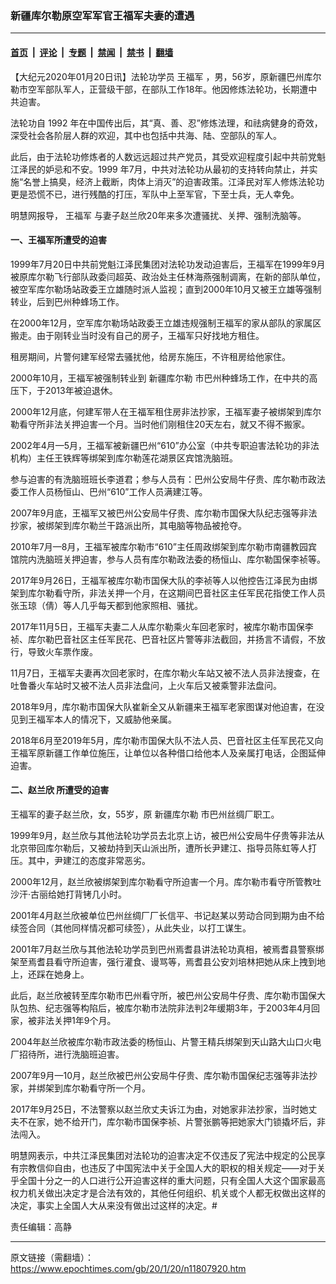 ### 新疆库尔勒原空军军官王福军夫妻的遭遇

---

#### [首页](../../../..?n11807920) &nbsp;|&nbsp; [评论](../../../../../epoch-comment?n11807920) &nbsp;|&nbsp; [专题](../../../../../epoch-special?n11807920) &nbsp;|&nbsp; [禁闻](../../../../../epoch-news?n11807920) &nbsp;|&nbsp; [禁书](../../../../../books?n11807920) &nbsp;|&nbsp; [翻墙](https://github.com/gfw-breaker/nogfw/blob/master/README.md?n11807920)


<div class="post_content" id="artbody" itemprop="articleBody">
 <!-- article content begin -->
 <p>
  【大纪元2020年01月20日讯】法轮功学员
  <ok href="https://www.epochtimes.com/gb/tag/%E7%8E%8B%E7%A6%8F%E5%86%9B.html">
   王福军
  </ok>
  ，男，56岁，原新疆巴州库尔勒市空军部队军人，正营级干部，在部队工作18年。他因修炼法轮功，长期遭中共迫害。
 </p>
 <p class="p1">
  <span class="s1">
   法轮功自
  </span>
  <span class="s2">
   1992
  </span>
  <span class="s1">
   年在中国传出后，其“真、善、忍”修炼法理，和祛病健身的奇效，深受社会各阶层人群的欢迎，其中也包括中共海、陆、空部队的军人。
  </span>
 </p>
 <p class="p1">
  <span class="s2">
   此后，由于法轮功修炼者的人数远远超过共产党员，其受欢迎程度引起中共前党魁江泽民的妒忌和不安。1999
  </span>
  <span class="s1">
   年7月，中共对法轮功从最初的支持转向禁止，并实施“名誉上搞臭，经济上截断，肉体上消灭”的迫害政策。江泽民对军人修炼法轮功更是恐慌不已，进行残酷的打压，军队中上至军官，下至士兵，无人幸免。
  </span>
 </p>
 <p class="p3">
  <span class="s1">
   明慧网报导，
   <ok href="https://www.epochtimes.com/gb/tag/%E7%8E%8B%E7%A6%8F%E5%86%9B.html">
    王福军
   </ok>
   与妻子赵兰欣20年来多次遭骚扰、关押、强制洗脑等。
  </span>
 </p>
 <h4 class="p5">
  <span class="s1">
   <b>
    一、王福军所遭受的迫害
   </b>
  </span>
 </h4>
 <p class="p5">
  <span class="s1">
   1999年7月20日中共前党魁江泽民集团对法轮功发动迫害后，王福军在1999年9月被原库尔勒飞行部队政委闫超英、政治处主任林海燕强制调离，在新的部队单位，被空军库尔勒场站政委王立雄随时派人监视；直到2000年10月又被王立雄等强制转业，后到巴州种蜂场工作。
  </span>
 </p>
 <p class="p5">
  <span class="s1">
   在2000年12月，空军库尔勒场站政委王立雄违规强制王福军的家从部队的家属区搬走。由于刚转业当时没有自己的房子，王福军只好找地方租住。
  </span>
 </p>
 <p class="p5">
  <span class="s1">
   租房期间，片警何建军经常去骚扰他，给房东施压，不许租房给他家住。
  </span>
 </p>
 <p class="p5">
  2000年10月，王福军被强制转业到
  <ok href="https://www.epochtimes.com/gb/tag/%E6%96%B0%E7%96%86%E5%BA%93%E5%B0%94%E5%8B%92.html">
   新疆库尔勒
  </ok>
  市巴州种蜂场工作，在中共的高压下，于2013年被迫退休。
 </p>
 <p class="p5">
  <span class="s1">
   2000年12月底，何建军带人在王福军租住房非法抄家，王福军妻子被绑架到库尔勒看守所非法关押迫害一个月。当时他们刚租住20天左右，就又不得不搬家。
  </span>
 </p>
 <p class="p5">
  <span class="s1">
   2002年4月—5月，王福军被新疆巴州“610”办公室（中共专职迫害法轮功的非法机构）主任王铁辉等绑架到库尔勒莲花湖景区宾馆洗脑班。
  </span>
 </p>
 <p class="p5">
  <span class="s1">
   参与迫害的有洗脑班班长李道君；参与人员有：巴州公安局牛仔贵、库尔勒市政法委工作人员杨恒山、巴州“610”工作人员满建江等。
  </span>
 </p>
 <p class="p5">
  <span class="s1">
   2007年9月底，王福军又被巴州公安局牛仔贵、库尔勒市国保大队纪志强等非法抄家，被绑架到库尔勒兰干路派出所，其电脑等物品被抢夺。
  </span>
 </p>
 <p class="p5">
  <span class="s1">
   2010年7月—8月，王福军被库尔勒市“610”主任周政绑架到库尔勒市南疆教园宾馆院内洗脑班关押迫害，参与人员有库尔勒政法委的杨恒山、库尔勒国保李祯等。
  </span>
 </p>
 <p class="p5">
  <span class="s1">
   2017年9月26日，王福军被库尔勒市国保大队的李祯等人以他控告江泽民为由绑架到库尔勒看守所，非法关押一个月，在这期间巴音社区主任军民花指使工作人员张玉琼（倩）等人几乎每天都到他家照相、骚扰。
  </span>
 </p>
 <p class="p5">
  <span class="s1">
   2017年11月5日，王福军夫妻二人从库尔勒乘火车回老家时，被库尔勒市国保李祯、库尔勒巴音社区主任军民花、巴音社区片警等非法截回，并扬言不请假，不放行，导致火车票作废。
  </span>
 </p>
 <p class="p5">
  <span class="s1">
   11月7日，王福军夫妻再次回老家时，在库尔勒火车站又被不法人员非法搜查，在吐鲁番火车站时又被不法人员非法盘问，上火车后又被乘警非法盘问。
  </span>
 </p>
 <p class="p5">
  <span class="s1">
   2018年9月，库尔勒市国保大队崔新全又从新疆来王福军老家图谋对他迫害，在没见到王福军本人的情况下，又威胁他亲属。
  </span>
 </p>
 <p class="p5">
  <span class="s1">
   2018年6月至2019年5月，库尔勒市国保大队不法人员、巴音社区主任军民花又向王福军原新疆工作单位施压，让单位以各种借口给他本人及亲属打电话，企图延伸迫害。
  </span>
 </p>
 <h4 class="p5">
  <span class="s1">
   <b>
    二、赵兰欣
   </b>
  </span>
  <span class="s1">
   <b>
    所遭受的迫害
   </b>
  </span>
 </h4>
 <p class="p5">
  <span class="s1">
   王福军的妻子赵兰欣，女，55岁，原
   <ok href="https://www.epochtimes.com/gb/tag/%E6%96%B0%E7%96%86%E5%BA%93%E5%B0%94%E5%8B%92.html">
    新疆库尔勒
   </ok>
   市巴州丝绸厂职工。
  </span>
 </p>
 <p class="p5">
  <span class="s1">
   1999年9月，赵兰欣与其他法轮功学员去北京上访，被巴州公安局牛仔贵等非法从北京带回库尔勒后，又被劫持到天山派出所，遭所长尹建江、指导员陈虹等人打压。其中，尹建江的态度非常恶劣。
  </span>
 </p>
 <p class="p5">
  <span class="s1">
   2000年12月，赵兰欣被绑架到库尔勒看守所迫害一个月。库尔勒市看守所管教吐沙汗·古丽给她打背铐几小时。
  </span>
 </p>
 <p class="p5">
  <span class="s1">
   2001年4月赵兰欣被单位巴州丝绸厂厂长信平、书记赵某以劳动合同到期为由不给续签合同（其他同样情况都可续签），从此失业，以打工谋生。
  </span>
 </p>
 <p class="p5">
  <span class="s1">
   2001年7月赵兰欣与其他法轮功学员到巴州焉耆县讲法轮功真相，被焉耆县警察绑架至焉耆县看守所迫害，强行灌食、谩骂等，焉耆县公安刘培林把她从床上拽到地上，还踩在她身上。
  </span>
 </p>
 <p class="p5">
  <span class="s1">
   此后，赵兰欣被转至库尔勒市巴州看守所，被巴州公安局牛仔贵、库尔勒市国保大队包热、纪志强等构陷后，被库尔勒市法院非法判2年缓期3年，于2003年4月回家，被非法关押1年9个月。
  </span>
 </p>
 <p class="p5">
  <span class="s1">
   2004年赵兰欣被库尔勒市政法委的杨恒山、片警王精兵绑架到天山路大山口火电厂招待所，进行洗脑班迫害。
  </span>
 </p>
 <p class="p5">
  <span class="s1">
   2007年9月—10月，赵兰欣被巴州公安局牛仔贵、库尔勒市国保纪志强等非法抄家，并绑架到库尔勒看守所一个月。
  </span>
 </p>
 <p class="p5">
  <span class="s1">
   2017年9月25日，不法警察以赵兰欣丈夫诉江为由，对她家非法抄家，当时她丈夫不在家，她不给开门，库尔勒市国保李祯、片警张鹏等把她家大门锁撬坏后，非法闯入。
  </span>
 </p>
 <p class="p5">
  明慧网表示，中共江泽民集团对法轮功的迫害决定不仅违反了宪法中规定的公民享有宗教信仰自由，也违反了中国宪法中关于全国人大的职权的相关规定——对于关乎全国十分之一的人口进行公开迫害这样的重大问题，只有全国人大这个国家最高权力机关做出决定才是合法有效的，其他任何组织、机关或个人都无权做出这样的决定，事实上全国人大从来没有做出过这样的决定。#
 </p>
 <p class="p5">
  责任编辑：高静
 </p>
 <!-- article content end -->
 <div id="below_article_ad">
 </div>
</div>


---

原文链接（需翻墙）：https://www.epochtimes.com/gb/20/1/20/n11807920.htm